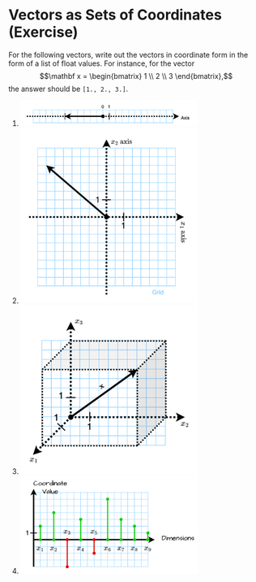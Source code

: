 # Vectors as Sets of Coordinates (Exercise)

For the following vectors, write out the vectors in coordinate
form in the form of a list of float values. 
For instance, for the vector 
$$\mathbf x = 
\begin{bmatrix}
1 \\
2 \\
3 
\end{bmatrix},$$
the answer should be ```[1., 2., 3.]```.

1. <img src="images\img.png" width="350" />
2. <img src="images\img_1.png" width="350" />
3. <img src="images\img_2.png" width="350" />
4. <img src="images\img_3.png" width="350" />